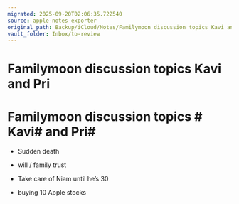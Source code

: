 ```yaml
---
migrated: 2025-09-20T02:06:35.722540
source: apple-notes-exporter
original_path: Backup/iCloud/Notes/Familymoon discussion topics Kavi and Pri.md
vault_folder: Inbox/to-review
---
```

# Familymoon discussion topics Kavi and Pri

# Familymoon discussion topics # Kavi#  and Pri# 

- Sudden death 

- will / family trust 

- Take care of Niam until he’s 30

- buying 10 Apple stocks 

